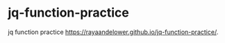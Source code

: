 # jq-function-practice
jq function practice
 https://rayaandelower.github.io/jq-function-practice/.
